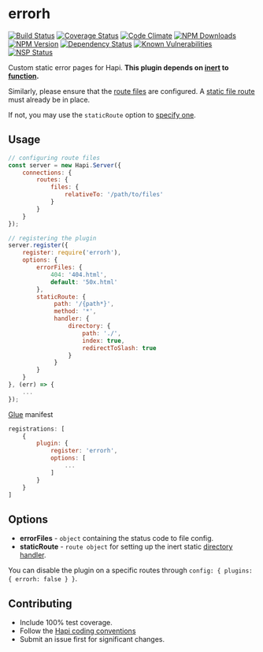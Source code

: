 # errorh
[![Build Status](https://travis-ci.org/genediazjr/errorh.svg?branch=master)](https://travis-ci.org/genediazjr/errorh)
[![Coverage Status](https://coveralls.io/repos/github/genediazjr/errorh/badge.svg)](https://coveralls.io/github/genediazjr/errorh)
[![Code Climate](https://codeclimate.com/github/genediazjr/errorh/badges/gpa.svg)](https://codeclimate.com/github/genediazjr/errorh)
[![NPM Downloads](https://img.shields.io/npm/dt/errorh.svg?maxAge=2592000)](https://www.npmjs.com/errorh)
[![NPM Version](https://badge.fury.io/js/errorh.svg)](https://www.npmjs.com/errorh)
[![Dependency Status](https://david-dm.org/genediazjr/errorh.svg)](https://david-dm.org/genediazjr/errorh)
[![Known Vulnerabilities](https://snyk.io/test/github/genediazjr/errorh/badge.svg)](https://snyk.io/test/github/genediazjr/errorh)
[![NSP Status](https://nodesecurity.io/orgs/genediazjr/projects/009fd1b4-b96e-489c-88c9-21661bde403b/badge)](https://nodesecurity.io/orgs/genediazjr/projects/009fd1b4-b96e-489c-88c9-21661bde403b)

Custom static error pages for Hapi.
**This plugin depends on [inert](https://github.com/hapijs/inert) to [function](https://github.com/hapijs/inert#customized-file-response).**

Similarly, please ensure that the [route files](https://github.com/hapijs/hapi/blob/master/API.md#route.config.files) are configured.
A [static file route](https://github.com/hapijs/inert#static-file-server) must already be in place.

If not, you may use the `staticRoute` option to [specify one](https://github.com/hapijs/inert#the-directory-handler).

## Usage

```js
// configuring route files
const server = new Hapi.Server({
    connections: {
        routes: {
            files: {
                relativeTo: '/path/to/files'
            }
        }
    }
});

// registering the plugin
server.register({
    register: require('errorh'),
    options: {
        errorFiles: {
            404: '404.html',
            default: '50x.html'
        },
        staticRoute: {
             path: '/{path*}',
             method: '*',
             handler: {
                 directory: {
                     path: './',
                     index: true,
                     redirectToSlash: true
                 }
             }
        }
    }
}, (err) => {
    ...
});
```
[Glue](https://github.com/hapijs/glue) manifest
```js
registrations: [
    {
        plugin: {
            register: 'errorh',
            options: [
                ...
            ]
        }
    }
]
```

## Options
* **errorFiles** - `object` containing the status code to file config.
* **staticRoute** - `route object` for setting up the inert static [directory handler](https://github.com/hapijs/inert#the-directory-handler).

You can disable the plugin on a specific routes through `config: { plugins: { errorh: false } }`.

## Contributing
* Include 100% test coverage.
* Follow the [Hapi coding conventions](http://hapijs.com/styleguide)
* Submit an issue first for significant changes.
